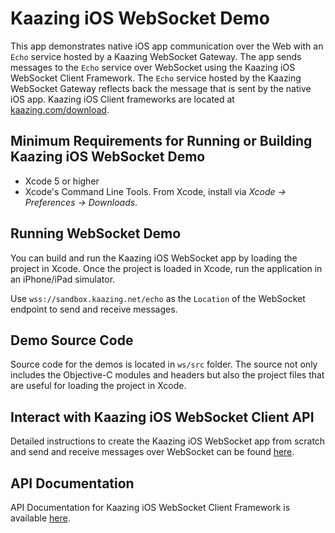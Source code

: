 # Kaazing iOS WebSocket Demo

This app demonstrates native iOS app communication over the Web with an `Echo` service
hosted by a Kaazing WebSocket Gateway. The app
sends messages to the `Echo` service over WebSocket using the Kaazing iOS WebSocket Client Framework.
The `Echo` service hosted by the Kaazing WebSocket Gateway reflects back the message that is
sent by the native iOS app. Kaazing iOS Client frameworks are
located at [kaazing.com/download](http://kaazing.com/download).

## Minimum Requirements for Running or Building Kaazing iOS WebSocket Demo

* Xcode 5 or higher
* Xcode's Command Line Tools.  From Xcode, install via _Xcode &rarr; Preferences &rarr; Downloads_.

## Running WebSocket Demo

You can build and run the Kaazing iOS WebSocket app by loading the project in Xcode.
Once the project is loaded in Xcode, run the application in an iPhone/iPad simulator.

Use `wss://sandbox.kaazing.net/echo` as the `Location` of the WebSocket endpoint to send and receive messages.

## Demo Source Code

Source code for the demos is located in `ws/src` folder. The source not only includes the Objective-C
modules and headers but also the project files that are useful for loading the project in Xcode.

## Interact with Kaazing iOS WebSocket Client API

Detailed instructions to create the Kaazing iOS WebSocket app from scratch and send and receive messages
over WebSocket can be found [here](http://kaazing.com/doc/5.0/websocket_client_docs/dev-objc/o_dev_objc.html).

## API Documentation

API Documentation for Kaazing iOS WebSocket Client Framework is available 
[here](http://kaazing.com/doc/5.0/websocket_client_docs/apidoc/client/ios/gateway/index.html).

